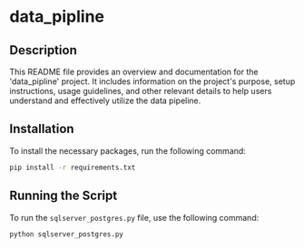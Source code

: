 # data_pipline

## Description
This README file provides an overview and documentation for the 'data_pipline' project. It includes information on the project's purpose, setup instructions, usage guidelines, and other relevant details to help users understand and effectively utilize the data pipeline.

## Installation
To install the necessary packages, run the following command:
```bash
pip install -r requirements.txt
```

## Running the Script
To run the `sqlserver_postgres.py` file, use the following command:
```bash
python sqlserver_postgres.py
```
